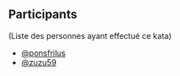 ## Participants
(Liste des personnes ayant effectué ce kata)

  * [@ponsfrilus](https://github.com/ponsfrilus)
  * [@zuzu59](https://github.com/zuzu59)
  